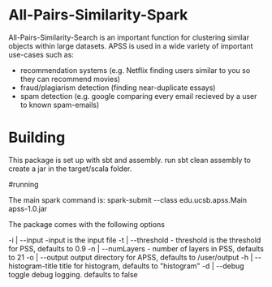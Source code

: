 # All-Pairs-Similarity-Spark


All-Pairs-Similarity-Search is an important function for clustering similar objects within large datasets. APSS is used in a wide variety of important use-cases such as:

- recommendation systems (e.g. Netflix finding users similar to you so they can recommend movies)
- fraud/plagiarism detection (finding near-duplicate essays)
- spam detection (e.g. google comparing every email recieved by a user to known spam-emails)

# Building


This package is set up with sbt and assembly. run sbt clean assembly to create a jar in the target/scala folder.


#running

The main spark command is:
spark-submit --class edu.ucsb.apss.Main apss-1.0.jar 

The package comes with the following options

-i <value> | --input <value>
    -input is the input file
-t <value> | --threshold <value>
    - threshold is the threshold for PSS, defaults to 0.9
-n <value> | --numLayers <value>
    - number of layers in PSS, defaults to 21
-o <value> | --output <value>
    output directory for APSS, defaults to /user/output
-h <value> | --histogram-title <value>
    title for histogram, defaults to "histogram"
-d <value> | --debug <value>
    toggle debug logging. defaults to false
    
        
